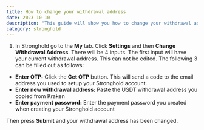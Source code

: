 ```yaml
---
title: How to change your withdrawal address
date: 2023-10-10
description: "This guide will show you how to change your withdrawal address"
category: stronghold
---
```


1. In Stronghold go to the **My** tab. Click **Settings** and then **Change Withdrawal Address**. There will be 4 inputs. The first input will have your current withdrawal address. This can not be edited. The following 3 can be filled out as follows:
 - **Enter OTP:** Click the **Get OTP** button. This will send a code to the email address you used to setup your Stronghold account.
 - **Enter new withdrawal address:** Paste the USDT withdrawal address you copied from Kraken
 - **Enter payment password:** Enter the payment password you created when creating your Stronghold account

Then press **Submit** and your withdrawal address has been changed.
